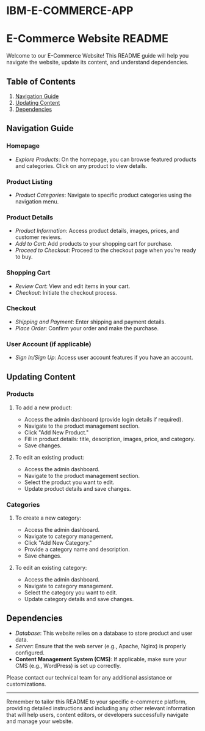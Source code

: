 # IBM-E-COMMERCE-APP
# E-Commerce Website README

Welcome to our E-Commerce Website! This README guide will help you navigate the website, update its content, and understand dependencies.

## Table of Contents

1. [Navigation Guide](#navigation-guide)
2. [Updating Content](#updating-content)
3. [Dependencies](#dependencies)

## Navigation Guide

### Homepage

- *Explore Products*: On the homepage, you can browse featured products and categories. Click on any product to view details.

### Product Listing

- *Product Categories*: Navigate to specific product categories using the navigation menu.

### Product Details

- *Product Information*: Access product details, images, prices, and customer reviews.
- *Add to Cart*: Add products to your shopping cart for purchase.
- *Proceed to Checkout*: Proceed to the checkout page when you're ready to buy.

### Shopping Cart

- *Review Cart*: View and edit items in your cart.
- *Checkout*: Initiate the checkout process.

### Checkout

- *Shipping and Payment*: Enter shipping and payment details.
- *Place Order*: Confirm your order and make the purchase.

### User Account (if applicable)

- *Sign In/Sign Up*: Access user account features if you have an account.

## Updating Content

### Products

1. To add a new product:
   - Access the admin dashboard (provide login details if required).
   - Navigate to the product management section.
   - Click "Add New Product."
   - Fill in product details: title, description, images, price, and category.
   - Save changes.

2. To edit an existing product:
   - Access the admin dashboard.
   - Navigate to the product management section.
   - Select the product you want to edit.
   - Update product details and save changes.

### Categories

1. To create a new category:
   - Access the admin dashboard.
   - Navigate to category management.
   - Click "Add New Category."
   - Provide a category name and description.
   - Save changes.

2. To edit an existing category:
   - Access the admin dashboard.
   - Navigate to category management.
   - Select the category you want to edit.
   - Update category details and save changes.

## Dependencies

- *Database*: This website relies on a database to store product and user data.
- *Server*: Ensure that the web server (e.g., Apache, Nginx) is properly configured.
- **Content Management System (CMS)**: If applicable, make sure your CMS (e.g., WordPress) is set up correctly.

Please contact our technical team for any additional assistance or customizations.

---

Remember to tailor this README to your specific e-commerce platform, providing detailed instructions and including any other relevant information that will help users, content editors, or developers successfully navigate and manage your website.

